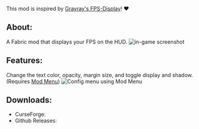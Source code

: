 This mod is inspired by [Grayray's FPS-Display](https://github.com/Grayray75/FPS-Display/releases)! ❤️

## About:
A Fabric mod that displays your FPS on the HUD.
![in-game screenshot](https://i.imgur.com/YE0XOTs.png)

## Features:
Change the text color, opacity, margin size, and toggle display and shadow. (Requires [Mod Menu](https://github.com/TerraformersMC/ModMenu))
![Config menu using Mod Menu](https://i.imgur.com/s0Ja1mq.png)

## Downloads:
* CurseForge:
* Github Releases:
